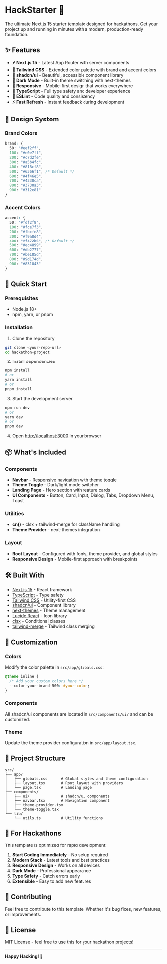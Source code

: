 # HackStarter 🚀

The ultimate Next.js 15 starter template designed for hackathons. Get your project up and running in minutes with a modern, production-ready foundation.

## ✨ Features

- **⚡ Next.js 15** - Latest App Router with server components
- **🎨 Tailwind CSS** - Extended color palette with brand and accent colors
- **🧩 shadcn/ui** - Beautiful, accessible component library
- **🌙 Dark Mode** - Built-in theme switching with next-themes
- **📱 Responsive** - Mobile-first design that works everywhere
- **🔧 TypeScript** - Full type safety and developer experience
- **🎯 ESLint** - Code quality and consistency
- **⚡ Fast Refresh** - Instant feedback during development

## 🎨 Design System

### Brand Colors
```css
brand: {
  50: "#eef2ff",
  100: "#e0e7ff",
  200: "#c7d2fe",
  300: "#a5b4fc",
  400: "#818cf8",
  500: "#6366f1", /* Default */
  600: "#4f46e5",
  700: "#4338ca",
  800: "#3730a3",
  900: "#312e81"
}
```

### Accent Colors
```css
accent: {
  50: "#fdf2f8",
  100: "#fce7f3",
  200: "#fbcfe8",
  300: "#f9a8d4",
  400: "#f472b6", /* Default */
  500: "#ec4899",
  600: "#db2777",
  700: "#be185d",
  800: "#9d174d",
  900: "#831843"
}
```

## 🚀 Quick Start

### Prerequisites
- Node.js 18+ 
- npm, yarn, or pnpm

### Installation

1. Clone the repository
```bash
git clone <your-repo-url>
cd hackathon-project
```

2. Install dependencies
```bash
npm install
# or
yarn install
# or
pnpm install
```

3. Start the development server
```bash
npm run dev
# or
yarn dev
# or
pnpm dev
```

4. Open [http://localhost:3000](http://localhost:3000) in your browser

## 📦 What's Included

### Components
- **Navbar** - Responsive navigation with theme toggle
- **Theme Toggle** - Dark/light mode switcher
- **Landing Page** - Hero section with feature cards
- **UI Components** - Button, Card, Input, Dialog, Tabs, Dropdown Menu, Toast

### Utilities
- **cn()** - clsx + tailwind-merge for className handling
- **Theme Provider** - next-themes integration

### Layout
- **Root Layout** - Configured with fonts, theme provider, and global styles
- **Responsive Design** - Mobile-first approach with breakpoints

## 🛠️ Built With

- [Next.js 15](https://nextjs.org/) - React framework
- [TypeScript](https://www.typescriptlang.org/) - Type safety
- [Tailwind CSS](https://tailwindcss.com/) - Utility-first CSS
- [shadcn/ui](https://ui.shadcn.com/) - Component library
- [next-themes](https://github.com/pacocoursey/next-themes) - Theme management
- [Lucide React](https://lucide.dev/) - Icon library
- [clsx](https://github.com/lukeed/clsx) - Conditional classes
- [tailwind-merge](https://github.com/dcastil/tailwind-merge) - Tailwind class merging

## 📝 Customization

### Colors
Modify the color palette in `src/app/globals.css`:

```css
@theme inline {
  /* Add your custom colors here */
  --color-your-brand-500: #your-color;
}
```

### Components
All shadcn/ui components are located in `src/components/ui/` and can be customized.

### Theme
Update the theme provider configuration in `src/app/layout.tsx`.

## 📁 Project Structure

```
src/
├── app/
│   ├── globals.css      # Global styles and theme configuration
│   ├── layout.tsx       # Root layout with providers
│   └── page.tsx         # Landing page
├── components/
│   ├── ui/              # shadcn/ui components
│   ├── navbar.tsx       # Navigation component
│   ├── theme-provider.tsx
│   └── theme-toggle.tsx
└── lib/
    └── utils.ts         # Utility functions
```

## 🎯 For Hackathons

This template is optimized for rapid development:

1. **Start Coding Immediately** - No setup required
2. **Modern Stack** - Latest tools and best practices
3. **Responsive Design** - Works on all devices
4. **Dark Mode** - Professional appearance
5. **Type Safety** - Catch errors early
6. **Extensible** - Easy to add new features

## 🤝 Contributing

Feel free to contribute to this template! Whether it's bug fixes, new features, or improvements.

## 📄 License

MIT License - feel free to use this for your hackathon projects!

---

**Happy Hacking! 🎉**